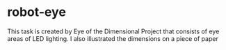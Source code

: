 # robot-eye
This task is created by Eye of the Dimensional Project that consists of eye areas of LED lighting. I also illustrated the dimensions on a piece of paper
